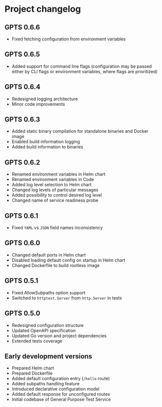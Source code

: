 # Project changelog

## GPTS 0.6.6

- Fixed fetching configuration from environment variables

## GPTS 0.6.5

- Added support for command line flags (configuration may be passed either by CLI flags or environment variables, where flags are prioritized)

## GPTS 0.6.4

- Redesigned logging architecture
- Minor code improvements

## GPTS 0.6.3

- Added static binary compilation for standalone binaries and Docker image
- Enabled build information logging
- Added build information to binaries

## GPTS 0.6.2

- Renamed environment variables in Helm chart
- Renamed environment variables in Code
- Added log level selection to Helm chart
- Changed log levels of particular messages
- Added possibility to control desired log level
- Changed name of service readiness probe

## GPTS 0.6.1

- Fixed `YAML` vs `JSON` field names inconsistency

## GPTS 0.6.0

- Changed default ports in Helm chart
- Disabled loading default config on startup in Helm chart
- Changed Dockerfile to build rootless image

## GPTS 0.5.1

- Fixed AllowSubpaths option support
- Switched to `httptest.Server` from `http.Server` in tests

## GPTS 0.5.0

- Redesigned configuration structure
- Updated OpenAPI specification
- Updated Go version and project dependencies
- Extended tests coverage

## Early development versions

- Prepared Helm chart
- Prepared Dockerfile
- Added default configuration entry (`/hello` route)
- Added subpaths handling feature
- Introduced declarative configuration model
- Added default response for unconfigured routes
- Initial codebase of General Purpose Test Service
